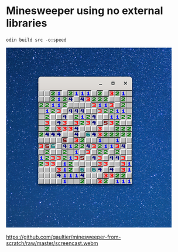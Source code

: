 # Minesweeper using no external libraries

`odin build src -o:speed`

![Screenshot](screenshot.png)

https://github.com/gaultier/minesweeper-from-scratch/raw/master/screencast.webm



